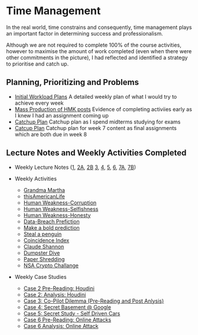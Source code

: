 # Time Management 

In the real world, time constrains and consequently, time management plays an important factor in determining success and professionalism. 

Although we are not required to complete 100% of the course activities, however to maximise the amount of work completed (even when there were other commitments in the picture), I had reflected and identified a strategy to prioritise and catch up.  

## Planning, Prioritizing and Problems
* [Initial Workload Plans](https://jennax-seceng.tumblr.com/post/185632931261/wk02-reflections) A detailed weekly plan of what I would try to achieve every week 
* [Mass Production of HMK posts](https://jennax-seceng.tumblr.com/post/185772795136/yes-its-hmk-spamming-time) Evidence of completing activiies early as I knew I had an assignment coming up
* [Catchup Plan](https://jennax-seceng.tumblr.com/post/186130348941/oh-boi) Catchup plan as I spend midterms studying for exams
* [Catcup Plan](https://jennax-seceng.tumblr.com/post/186414361296/halp-it-became-wk8) Catchup plan for week 7 content as final assignments which are both due in week 8

## Lecture Notes and Weekly Activities Completed

* Weekly Lecture Notes ([1](https://jennax-seceng.tumblr.com/post/185441670181/thots-on-lect01), [2A](https://jennax-seceng.tumblr.com/post/185630154131/wk02-a-notes), [2B](https://jennax-seceng.tumblr.com/post/185631707816/wk02-b-notes) [3](https://jennax-seceng.tumblr.com/post/185901350811/wk03-notes), [4](https://jennax-seceng.tumblr.com/post/185901812766/wk04-notes), [5](https://jennax-seceng.tumblr.com/post/185999164706/week-05-notes), [6](https://jennax-seceng.tumblr.com/post/186415228531/week-6-lectures), [7A](https://jennax-seceng.tumblr.com/post/186322711311/week-07-notes-a), [7B](https://jennax-seceng.tumblr.com/post/186510323381/week-7b-notes))

* Weekly Activities 
    * [Grandma Martha](https://jennax-seceng.tumblr.com/post/186177254186/grandma-martha)
    * [thisAmericanLife](https://jennax-seceng.tumblr.com/post/186153039791/thisamericanlife)
    * [Human Weakness-Corruption](https://jennax-seceng.tumblr.com/post/185772795136/yes-its-hmk-spamming-time)
    * [Human Weakness-Selfishness](https://jennax-seceng.tumblr.com/post/185772795136/yes-its-hmk-spamming-time)
    * [Human Weakness-Honesty](https://jennax-seceng.tumblr.com/post/186531957286/weakness-dishonesty)
    * [Data-Breach Prefiction](https://jennax-seceng.tumblr.com/post/185772795136/yes-its-hmk-spamming-time)
    * [Make a bold prediction](https://jennax-seceng.tumblr.com/post/185772795136/yes-its-hmk-spamming-time)
    * [Steal a penguin](https://jennax-seceng.tumblr.com/post/185670035326/warning-strictly-illegal)
    * [Coincidence Index](https://jennax-seceng.tumblr.com/post/185669124201/hmk-enthusiasm1)
    * [Claude Shannon](https://jennax-seceng.tumblr.com/post/185669124201/hmk-enthusiasm1)
    * [Dumpster Dive](https://jennax-seceng.tumblr.com/post/185563702001/clean-ur-car-adam11)
    * [Paper Shredding](https://jennax-seceng.tumblr.com/post/185515523526/ah-ofc-trump-will-need-more-than-a-million-years)
    * [NSA Crypto Challange](https://jennax-seceng.tumblr.com/post/185442802826/waow-im-so-entertained)

* Weekly Case Studies
    * [Case 2 Pre-Reading: Houdini](https://jennax-seceng.tumblr.com/post/185533399151/case-study-2-harry-houdini)
    * [Case 2: Analysis: Houdini](https://jennax-seceng.tumblr.com/post/185632647666/harrys-big-brain)
    * [Case 3: Co-Pilot Dilemma (Pre-Reading and Post Anlysis)](https://jennax-seceng.tumblr.com/post/185703542211/wk03-co-pilots-be-salty)
    * [Case 4: Secret Basement @ Google](https://jennax-seceng.tumblr.com/post/185997640181/secret-case-study-wk04)
    * [Case 5: Secret Study - Self Driven Cars](https://jennax-seceng.tumblr.com/post/186171081727/week-5-secret-case-study)
    * [Case 6 Pre-Reading: Online Attacks](https://jennax-seceng.tumblr.com/post/186183555756/wk6-case-study-preparation)
    * [Case 6 Analysis: Online Attack](https://jennax-seceng.tumblr.com/post/186183989871/case-study-wk06)